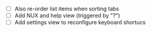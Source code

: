 * [ ] Also re-order list items when sorting tabs 
* [ ] Add NUX and help view (triggered by "?")
* [ ] Add settings view to reconfigure keyboard shortucs